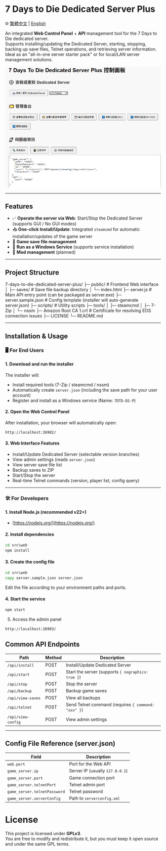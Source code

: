 # 7 Days to Die Dedicated Server Plus

🌐 [繁體中文](readme.md) | [English](readme.en.md)

An integrated **Web Control Panel** + **API** management tool for the 7 Days to Die dedicated server.  
Supports installing/updating the Dedicated Server, starting, stopping, backing up save files, Telnet operations, and retrieving server information.  
Ideal as an "all-in-one server starter pack" or for local/LAN server management solutions.

![DEMO](demo.png)

---

## Features

- ✅ **Operate the server via Web**: Start/Stop the Dedicated Server (supports GUI / No GUI modes)
- 📥 **One-click Install/Update**: Integrated `steamcmd` for automatic installation/updates of the game server
- 💾 **Game save file management**
- 📜 **Run as a Windows Service** (supports service installation)
- 🔌 **Mod management** (planned)

---

## Project Structure

7-days-to-die-dedicated-server-plus/
├─ public/ # Frontend Web interface
│ ├─ saves/ # Save file backup directory
│ └─ index.html
├─ server.js # Main API entry point (can be packaged as server.exe)
├─ server.sample.json # Config template (installer will auto-generate server.json)
├─ scripts/ # Utility scripts
├─ tools/
│ ├─ steamcmd
│ ├─ 7-Zip
│ └─ nssm
├─ Amazon Root CA 1.crt # Certificate for resolving EOS connection issues
├─ LICENSE
└─ README.md

---

## Installation & Usage

### 🖥️ For End Users

#### 1. Download and run the installer

The installer will:

- Install required tools (7-Zip / steamcmd / nssm)
- Automatically create `server.json` (including the save path for your user account)
- Register and install as a Windows service (Name: `7DTD-DS-P`)

#### 2. Open the Web Control Panel

After installation, your browser will automatically open:

```
http://localhost:26902/
```

#### 3. Web Interface Features

- Install/Update Dedicated Server (selectable version branches)
- View admin settings (reads `server.json`)
- View server save file list
- Backup saves to ZIP
- Start/Stop the server
- Real-time Telnet commands (version, player list, config query)

---

### 🛠️ For Developers

#### 1. Install Node.js (recommended v22+)

- [https://nodejs.org/](https://nodejs.org/)

#### 2. Install dependencies

```bat
cd src\web
npm install
```

#### 3. Create the config file

```bat
cd src\web
copy server.sample.json server.json
```

Edit the file according to your environment paths and ports.

#### 4. Start the service

```bat
npm start
```

5. Access the admin panel

```bat
http://localhost:26903/
```

## Common API Endpoints

| Path               | Method | Description                                         |
| ------------------ | ------ | --------------------------------------------------- |
| `/api/install`     | POST   | Install/Update Dedicated Server                     |
| `/api/start`       | POST   | Start the server (supports `{ nographics: true }`)  |
| `/api/stop`        | POST   | Stop the server                                     |
| `/api/backup`      | POST   | Backup game saves                                   |
| `/api/view-saves`  | POST   | View all backups                                    |
| `/api/telnet`      | POST   | Send Telnet command (requires `{ command: "xxx" }`) |
| `/api/view-config` | POST   | View admin settings                                 |

---

## Config File Reference (server.json)

| Field                        | Description                     |
| ---------------------------- | ------------------------------- |
| `web.port`                   | Port for the Web API            |
| `game_server.ip`             | Server IP (usually `127.0.0.1`) |
| `game_server.port`           | Game connection port            |
| `game_server.telnetPort`     | Telnet admin port               |
| `game_server.telnetPassword` | Telnet password                 |
| `game_server.serverConfig`   | Path to `serverconfig.xml`      |

# License

This project is licensed under **GPLv3**.  
You are free to modify and redistribute it, but you must keep it open source and under the same GPL terms.
